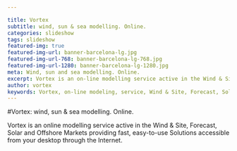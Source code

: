 ```yaml
---

title: Vortex
subtitle: wind, sun & sea modelling. Online.
categories: slideshow
tags: slideshow
featured-img: true
featured-img-url: banner-barcelona-lg.jpg
featured-img-url-768: banner-barcelona-lg-768.jpg
featured-img-url-1280: banner-barcelona-lg-1280.jpg
meta: Wind, sun and sea modelling. Online.
excerpt: Vortex is an on-line modelling service active in the Wind & Site, Forecast, Solar and Offshore Markets providing fast, easy-to-use Solutions accessible from your desktop through the Internet.
author: vortex
keywords: Vortex, on-line modeling, service, Wind & Site, Forecast, Solar, Offshore
---
```


#Vortex: wind, sun & sea modelling. Online.

Vortex is an online modelling service active in the Wind & Site, Forecast, Solar and Offshore Markets providing fast, easy-to-use Solutions accessible from your desktop through the Internet.